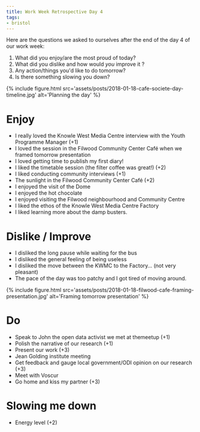 ```yaml
---
title: Work Week Retrospective Day 4
tags:
- bristol
---
```


Here are the questions we asked to ourselves after the end of the day 4 of our work week:

1. What did you enjoy/are the most proud of today?
2. What did you dislike and how would _you_ improve it ?
3. Any action/things you'd like to do tomorrow?
4. Is there something slowing you down?

{% include figure.html src='assets/posts/2018-01-18-cafe-societe-day-timeline.jpg' alt='Planning the day' %}

# Enjoy

- I really loved the Knowle West Media Centre interview with the Youth Programme Manager (+1)
- I loved the session in the Filwood Community Center Café when we framed tomorrow presentation
- I loved getting time to publish my first diary!
- I liked the timetable session (the filter coffee was great!) (+2)
- I liked conducting community interviews (+1)
- The sunlight in the Filwood Community Center Café (+2)
- I enjoyed the visit of the Dome
- I enjoyed the hot chocolate
- I enjoyed visiting the Filwood neighbourhood and Community Centre
- I liked the ethos of the Knowle West Media Centre Factory
- I liked learning more about the damp busters.

# Dislike / Improve

- I disliked the long pause while waiting for the bus
- I disliked the general feeling of being useless
- I disliked the move between the KWMC to the Factory… (not very pleasant)
- The pace of the day was too patchy and I got tired of moving around.

{% include figure.html src='assets/posts/2018-01-18-filwood-cafe-framing-presentation.jpg' alt='Framing tomorrow presentation' %}


# Do

- Speak to John the open data activist we met at themeetup (+1)
- Polish the narrative of our research (+1)
- Present our work (+3)
- Jean Golding institute meeting
- Get feedback and gauge local government/ODI opinion on our research (+3)
- Meet with Voscur
- Go home and kiss my partner (+3)

# Slowing me down

- Energy level (+2)
